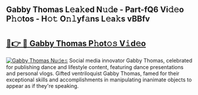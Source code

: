 ## Gabby Thomas L𝚎a𝚔ed N𝚞𝚍e - Part-fQ6 Vi𝚍𝚎o P𝚑𝚘tos - H𝚘𝚝 O𝚗𝚕yf𝚊ns L𝚎a𝚔s vBBfv

# <h2><a href="http://kf08jy.oniu.top/?m=Gabby+Thomas">🔗👉 🔴 Gabby Thomas P𝚑ot𝚘𝚜 V𝚒d𝚎o</a></h2>

[![Gabby Thomas Nu𝚍e𝚜](https://i.imgur.com/0qMVB7G.gif)](http://kf08jy.oniu.top/?m=Gabby+Thomas)
Social media innovator Gabby Thomas, celebrated for publishing dance and lifestyle content, featuring dance presentations and personal vlogs. Gifted ventriloquist Gabby Thomas, famed for their exceptional skills and accomplishments in manipulating inanimate objects to appear as if they're speaking.  
